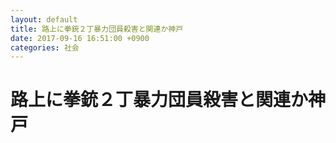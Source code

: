 ```yaml
---
layout: default
title: 路上に拳銃２丁暴力団員殺害と関連か神戸
date: 2017-09-16 16:51:00 +0900
categories: 社会
---
```


# 路上に拳銃２丁暴力団員殺害と関連か神戸

